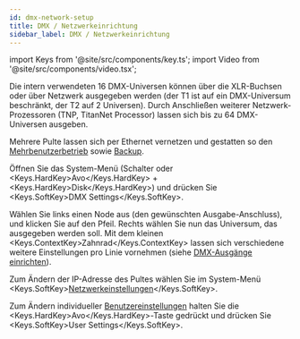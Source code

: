 ```yaml
---
id: dmx-network-setup
title: DMX / Netzwerkeinrichtung
sidebar_label: DMX / Netzwerkeinrichtung
---
```


import Keys from '@site/src/components/key.ts';
import Video from '@site/src/components/video.tsx';

Die intern verwendeten 16 DMX-Universen können über die XLR-Buchsen oder
über Netzwerk ausgegeben werden (der T1 ist auf ein DMX-Universum
beschränkt, der T2 auf 2 Universen). Durch Anschließen weiterer
Netzwerk-Prozessoren (TNP, TitanNet Processor) lassen sich bis zu 64
DMX-Universen ausgeben.

Mehrere Pulte lassen sich per Ethernet vernetzen und gestatten so den
[Mehrbenutzerbetrieb](../titan-basics/multi-user-operation.md) sowie [Backup](../running-the-show/linking-consoles-for-multi-user-or-backup.md#pulte-für-den-backup-betrieb-einrichten).

Öffnen Sie das System-Menü (Schalter oder
<Keys.HardKey>Avo</Keys.HardKey> + <Keys.HardKey>Disk</Keys.HardKey>) und drücken Sie <Keys.SoftKey>DMX Settings</Keys.SoftKey>.

Wählen Sie links einen Node aus (den gewünschten Ausgabe-Anschluss), und
klicken Sie auf den Pfeil. Rechts wählen Sie nun das Universum,
das ausgegeben werden soll. Mit dem kleinen <Keys.ContextKey>Zahnrad</Keys.ContextKey> lassen sich
verschiedene weitere Einstellungen pro Linie vornehmen (siehe [DMX-Ausgänge einrichten](../system-settings/dmx-output-mapping.md)).

Zum Ändern der IP-Adresse des Pultes wählen Sie im System-Menü <Keys.SoftKey>[Netzwerkeinstellungen](../networking.md)</Keys.SoftKey>.

Zum Ändern individueller [Benutzereinstellungen](../system-settings/user-settings.md) halten Sie die
<Keys.HardKey>Avo</Keys.HardKey>-Taste gedrückt und drücken Sie <Keys.SoftKey>User Settings</Keys.SoftKey>.
